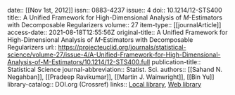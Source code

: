 date:: [[Nov 1st, 2012]]
issn:: 0883-4237
issue:: 4
doi:: 10.1214/12-STS400
title:: A Unified Framework for High-Dimensional Analysis of $M$-Estimators with Decomposable Regularizers
volume:: 27
item-type:: [[journalArticle]]
access-date:: 2021-08-18T12:55:56Z
original-title:: A Unified Framework for High-Dimensional Analysis of $M$-Estimators with Decomposable Regularizers
url:: https://projecteuclid.org/journals/statistical-science/volume-27/issue-4/A-Unified-Framework-for-High-Dimensional-Analysis-of-M-Estimators/10.1214/12-STS400.full
publication-title:: Statistical Science
journal-abbreviation:: Statist. Sci.
authors:: [[Sahand N. Negahban]], [[Pradeep Ravikumar]], [[Martin J. Wainwright]], [[Bin Yu]]
library-catalog:: DOI.org (Crossref)
links:: [Local library](zotero://select/library/items/6GLD7UZV), [Web library](https://www.zotero.org/users/6651916/items/6GLD7UZV)
